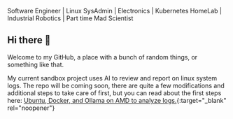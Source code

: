Software Engineer | Linux SysAdmin | Electronics | Kubernetes HomeLab | Industrial Robotics | Part time Mad Scientist

## Hi there 👋

Welcome to my GitHub, a place with a bunch of random things, or something like that.


My current sandbox project uses AI to review and report on linux system logs. The repo will be coming soon, there are quite a few modifications and additional steps to take care of first, but you can read about the first steps here:
[Ubuntu, Docker, and Ollama on AMD to analyze logs.](https://cmayen.github.io/pages/ubuntu-docker-ollama-rocm-log-analyzer){:target="_blank" rel="noopener"} 


<!--
**cmayen/cmayen** is a ✨ _special_ ✨ repository because its `README.md` (this file) appears on your GitHub profile.

Here are some ideas to get you started:

- 🔭 I’m currently working on ...
- 🌱 I’m currently learning ...
- 👯 I’m looking to collaborate on ...
- 🤔 I’m looking for help with ...
- 💬 Ask me about ...
- 📫 How to reach me: ...
- 😄 Pronouns: ...
- ⚡ Fun fact: ...
-->

